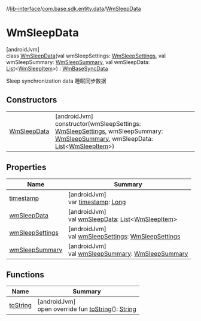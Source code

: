//[lib-interface](../../../index.md)/[com.base.sdk.entity.data](../index.md)/[WmSleepData](index.md)

# WmSleepData

[androidJvm]\
class [WmSleepData](index.md)(val wmSleepSettings: [WmSleepSettings](../../com.base.sdk.entity.settings/-wm-sleep-settings/index.md), val wmSleepSummary: [WmSleepSummary](../-wm-sleep-summary/index.md), val wmSleepData: [List](https://kotlinlang.org/api/latest/jvm/stdlib/kotlin.collections/-list/index.html)&lt;[WmSleepItem](../-wm-sleep-item/index.md)&gt;) : [WmBaseSyncData](../-wm-base-sync-data/index.md)

Sleep synchronization data 睡眠同步数据

## Constructors

| | |
|---|---|
| [WmSleepData](-wm-sleep-data.md) | [androidJvm]<br>constructor(wmSleepSettings: [WmSleepSettings](../../com.base.sdk.entity.settings/-wm-sleep-settings/index.md), wmSleepSummary: [WmSleepSummary](../-wm-sleep-summary/index.md), wmSleepData: [List](https://kotlinlang.org/api/latest/jvm/stdlib/kotlin.collections/-list/index.html)&lt;[WmSleepItem](../-wm-sleep-item/index.md)&gt;) |

## Properties

| Name | Summary |
|---|---|
| [timestamp](../-wm-base-sync-data/timestamp.md) | [androidJvm]<br>var [timestamp](../-wm-base-sync-data/timestamp.md): [Long](https://kotlinlang.org/api/latest/jvm/stdlib/kotlin/-long/index.html) |
| [wmSleepData](wm-sleep-data.md) | [androidJvm]<br>val [wmSleepData](wm-sleep-data.md): [List](https://kotlinlang.org/api/latest/jvm/stdlib/kotlin.collections/-list/index.html)&lt;[WmSleepItem](../-wm-sleep-item/index.md)&gt; |
| [wmSleepSettings](wm-sleep-settings.md) | [androidJvm]<br>val [wmSleepSettings](wm-sleep-settings.md): [WmSleepSettings](../../com.base.sdk.entity.settings/-wm-sleep-settings/index.md) |
| [wmSleepSummary](wm-sleep-summary.md) | [androidJvm]<br>val [wmSleepSummary](wm-sleep-summary.md): [WmSleepSummary](../-wm-sleep-summary/index.md) |

## Functions

| Name | Summary |
|---|---|
| [toString](to-string.md) | [androidJvm]<br>open override fun [toString](to-string.md)(): [String](https://kotlinlang.org/api/latest/jvm/stdlib/kotlin/-string/index.html) |
